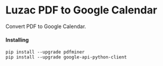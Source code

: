 # Luzac PDF to Google Calendar
Convert PDF to Google Calendar.


#### Installing

```
pip install --upgrade pdfminer
pip install --upgrade google-api-python-client
```
